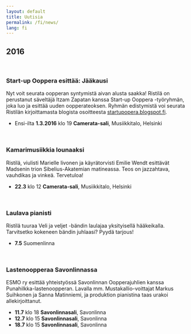 ```yaml
---
layout: default
title: Uutisia
permalink: /fi/news/
lang: fi
---
```


## 2016

<br/>

### Start-up Ooppera esittää: Jääkausi

Nyt voit seurata oopperan syntymistä aivan alusta saakka! Ristilä on perustanut säveltäjä Itzam Zapatan kanssa Start-up Ooppera -työryhmän, joka luo ja esittää uuden oopperateoksen. Ryhmän edistymistä voi seurata Ristilän kirjoittamasta blogista osoitteesta [startupopera.blogspot.fi](http://startupopera.blogspot.fi/).

- Ensi-ilta __1.3.2016__ klo 19 __Camerata-sali__, Musiikkitalo, Helsinki

<br/>

### Kamarimusiikkia lounaaksi

Ristilä, viulisti Marielle Iivonen ja käyrätorvisti Emilie Wendt esittävät Madsenin trion Sibelius-Akatemian matineassa. Teos on jazzahtava, vauhdikas ja vinkeä. Tervetuloa!

- __22.3__ klo 12 __Camerata-sali__, Musiikkitalo, Helsinki

<br/>

### Laulava pianisti

Ristilä tuuraa Veli ja veljet -bändin laulajaa yksityisellä hääkeikalla. Tarvitsetko kokeneen bändin juhlaasi? Pyydä tarjous!

- __7.5__ Suomenlinna

<br/>

### Lastenoopperaa Savonlinnassa

ESMO ry esittää yhteistyössä Savonlinnan Oopperajuhlien kanssa Punahilkka-lastenoopperan. Lavalla mm. Mustakallio-voittajat Markus Suihkonen ja Sanna Matinniemi, ja produktion pianistina taas urakoi allekirjoittanut.

- __11.7__ klo 18 __Savonlinnasali__, Savonlinna
- __12.7__ klo 15 __Savonlinnasali__, Savonlinna
- __18.7__ klo 15 __Savonlinnasali__, Savonlinna
